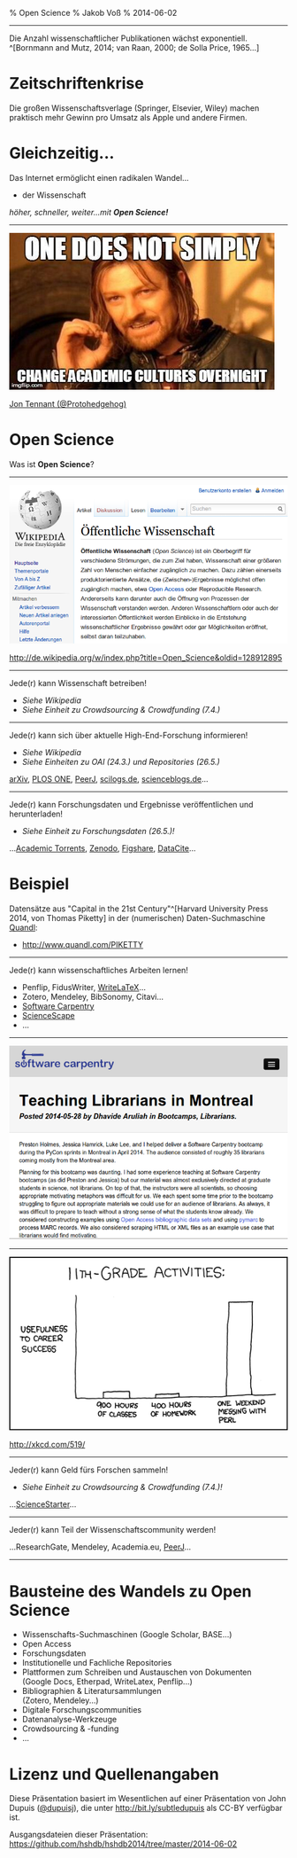% Open Science
% Jakob Voß
% 2014-06-02

---

Die Anzahl wissenschaftlicher Publikationen wächst exponentiell.
^[Bornmann and Mutz, 2014; van Raan, 2000; de Solla Price, 1965...]

# Zeitschriftenkrise

Die großen Wissenschaftsverlage (Springer, Elsevier, Wiley)
machen praktisch mehr Gewinn pro Umsatz als Apple und andere Firmen.

# Gleichzeitig...

Das Internet ermöglicht einen radikalen Wandel...

* der Wissenschaft

*höher, schneller, weiter...mit **Open Science!***

---

![](academic-cultures.jpg)

[Jon Tennant (@Protohedgehog)](https://twitter.com/Protohedgehog/status/466601215347134465)

# Open Science

Was ist **Open Science**?

---

![](open-science-de-wp.png)

<http://de.wikipedia.org/w/index.php?title=Open_Science&oldid=128912895>

---

Jede(r) kann Wissenschaft betreiben!

* *Siehe Wikipedia*
* *Siehe Einheit zu Crowdsourcing & Crowdfunding (7.4.)*

---

Jede(r) kann sich über aktuelle High-End-Forschung informieren!

* *Siehe Wikipedia*
* *Siehe Einheiten zu OAI (24.3.) und Repositories (26.5.)*

[arXiv](http://arxiv.org), [PLOS ONE](http://www.plosone.org),
[PeerJ](https://peerj.com/), [scilogs.de](http://scilogs.de),
[scienceblogs.de](http://scienceblogs.de/)...

----

Jede(r) kann Forschungsdaten und Ergebnisse veröffentlichen und herunterladen!

* *Siehe Einheit zu Forschungsdaten (26.5.)!*

...[Academic Torrents](http://academictorrents.com/),
[Zenodo](https://zenodo.org/), [Figshare](http://figshare.com),
[DataCite](https://www.datacite.org/)...

# Beispiel

Datensätze aus "Capital in the 21st Century"^[Harvard University Press
2014, von Thomas Piketty] in der (numerischen) Daten-Suchmaschine 
[Quandl](http://www.quandl.com/):

* <http://www.quandl.com/PIKETTY>

---

Jede(r) kann wissenschaftliches Arbeiten lernen!

* Penflip, FidusWriter, [WriteLaTeX](https://www.writelatex.com/)...
* Zotero, Mendeley, BibSonomy, Citavi...
* [Software Carpentry](http://software-carpentry.org/)
* [ScienceScape](https://sciencescape.org/)
* ...

----

![](teaching-librarians.png)

----

![](11th_grade.png)

<http://xkcd.com/519/>

----

Jeder(r) kann Geld fürs Forschen sammeln!

* *Siehe Einheit zu Crowdsourcing & Crowdfunding (7.4.)!*

...[ScienceStarter](http://sciencestarter.de)...

----

Jeder(r) kann Teil der Wissenschaftscommunity werden!

...ResearchGate, Mendeley, Academia.eu, [PeerJ](https://peerj.com)...

----

# Bausteine des Wandels zu Open Science

* Wissenschafts-Suchmaschinen (Google Scholar, BASE...)
* Open Access
* Forschungsdaten
* Institutionelle und Fachliche Repositories
* Plattformen zum Schreiben und Austauschen von Dokumenten\
  (Google Docs, Etherpad, WriteLatex, Penflip...)
* Bibliographien & Literatursammlungen\
  (Zotero, Mendeley...)
* Digitale Forschungscommunities
* Datenanalyse-Werkzeuge 
* Crowdsourcing & -funding
* ...

# Lizenz und Quellenangaben

Diese Präsentation basiert im Wesentlichen auf einer Präsentation von
John Dupuis ([@dupuisj](http://twitter.com/dupuisj)), die unter 
<http://bit.ly/subtledupuis> als CC-BY verfügbar ist.

Ausgangsdateien dieser Präsentation:
<https://github.com/hshdb/hshdb2014/tree/master/2014-06-02>

